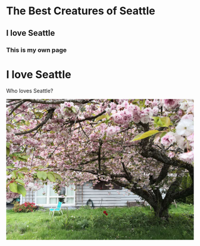 # The Best Creatures of Seattle
## I love Seattle
### This is my own page
<h1> I love Seattle </h1>
<p> Who loves Seattle? </p>
<img src="1958784204.jpg">
